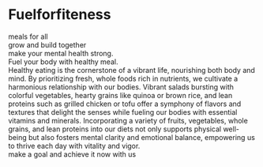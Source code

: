# Fuelforfiteness
meals for all
<br>
grow and build together
<br>
make your mental health strong.
<br>
Fuel your body with healthy meal.
<br>
Healthy eating is the cornerstone of a vibrant life, nourishing both body and mind. By prioritizing fresh, whole foods rich in nutrients, we cultivate a harmonious relationship with our bodies. Vibrant salads bursting with colorful vegetables, hearty grains like quinoa or brown rice, and lean proteins such as grilled chicken or tofu offer a symphony of flavors and textures that delight the senses while fueling our bodies with essential vitamins and minerals. Incorporating a variety of fruits, vegetables, whole grains, and lean proteins into our diets not only supports physical well-being but also fosters mental clarity and emotional balance, empowering us to thrive each day with vitality and vigor.
<br>
make a goal and achieve it now with us
